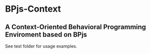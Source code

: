 # BPjs-Context
## A Context-Oriented Behavioral Programming Enviroment based on BPjs

See test folder for usage examples.

